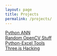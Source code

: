 ```yaml
---
layout: page
title: Projects
permalink: /projects/
---
```


[Python ANN](https://github.com/washt/NeuralNetPy)<br />
[Random OpenCV Stuff](https://github.com/washt/OpenCV-Projects)<br />
[Python-Excel Tools](https://github.com/washt/xlsUtils)<br />
[Three.js Hacking](washt.me/Three)<br />
